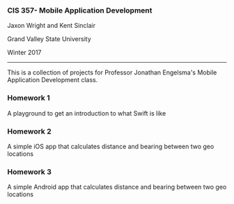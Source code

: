 ### CIS 357- Mobile Application Development
Jaxon Wright and Kent Sinclair

Grand Valley State University

Winter 2017

---

This is a collection of projects for Professor Jonathan Engelsma's Mobile Application Development class.
### Homework 1
A playground to get an introduction to what Swift is like
### Homework 2
A simple iOS app that calculates distance and bearing between two geo locations
### Homework 3
A simple Android app that calculates distance and bearing between two geo locations
